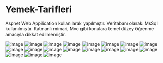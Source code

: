 # Yemek-Tarifleri
Aspnet Web Appilication kullanılarak yapılmıştır.
Veritabanı olarak: MsSql kullanılmıştır. Katmanlı mimari, Mvc gibi konulara temel düzey öğrenme amacıyla dikkat edilmemiştir.


![image](https://user-images.githubusercontent.com/89140860/178144419-37cc19df-f7ee-4aaa-bedd-b4a078fb74f0.png)
![image](https://user-images.githubusercontent.com/89140860/178144473-c2e80b54-f806-467e-a772-26527d98a5ff.png)
![image](https://user-images.githubusercontent.com/89140860/178144485-82aea3b5-daff-4262-8b40-2ee4d26c6918.png)
![image](https://user-images.githubusercontent.com/89140860/178144494-3fa70700-0d21-467a-be49-9f23bf9efc20.png)
![image](https://user-images.githubusercontent.com/89140860/178144506-a6e8dca9-0352-4324-b0e4-099538b33046.png)
![image](https://user-images.githubusercontent.com/89140860/178144511-a9f213f0-f93d-4fe7-9a1e-46b64f777b07.png)
![image](https://user-images.githubusercontent.com/89140860/178144541-8daf57be-105c-4d10-a5fd-66ccdf2fb62e.png)
![image](https://user-images.githubusercontent.com/89140860/178144547-93fb9673-20e5-4c1b-be92-4b1ed3d00a13.png)
![image](https://user-images.githubusercontent.com/89140860/178144555-0cdd998d-1446-4703-8c0d-d6c0b2a1aa49.png)
![image](https://user-images.githubusercontent.com/89140860/178144562-7bc9177d-52fd-4237-84c0-d57aa6d7b08a.png)
![image](https://user-images.githubusercontent.com/89140860/178144595-afe13744-2089-484b-8739-ed06d9ba6034.png)
![image](https://user-images.githubusercontent.com/89140860/178144598-f571999b-acae-4ae8-a341-56b28510adc1.png)
![image](https://user-images.githubusercontent.com/89140860/178144601-f4d8f7fc-8904-4cc4-a998-18bed1c9dbcf.png)
![image](https://user-images.githubusercontent.com/89140860/178144607-6284ed83-a8bc-4b1d-b9be-8e7190e1808b.png)
![image](https://user-images.githubusercontent.com/89140860/178144613-deca1461-819c-4e3d-97e1-9c17cc324160.png)
![image](https://user-images.githubusercontent.com/89140860/178144622-e9799362-a287-4a4e-aa41-45f718c5a1b1.png)
![image](https://user-images.githubusercontent.com/89140860/178144639-3ea31085-0313-4cf3-b30c-eb14f0ab32fa.png)
![image](https://user-images.githubusercontent.com/89140860/178144645-a0bdc786-2734-42ff-b80e-3b66b6349023.png)
![image](https://user-images.githubusercontent.com/89140860/178144647-c6ae28a2-03ca-45f0-a93b-24f94cdb612f.png)




